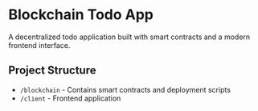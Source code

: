 # Blockchain Todo App

A decentralized todo application built with smart contracts and a modern frontend interface.

## Project Structure

- `/blockchain` - Contains smart contracts and deployment scripts
- `/client` - Frontend application
